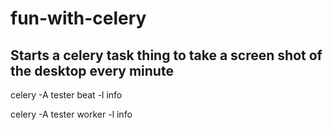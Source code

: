 # fun-with-celery

## Starts a celery task thing to take a screen shot of the desktop every minute
celery -A tester beat -l info

celery -A tester worker -l info

